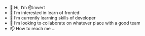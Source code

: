 - 👋 Hi, I’m @Imvert
- 👀 I’m interested in learn of fronted
- 🌱 I’m currently learning skills of developer
- 💞️ I’m looking to collaborate on whatever place with a good team
- 📫 How to reach me ...

<!---
Imvert/Imvert is a ✨ special ✨ repository because its `README.md` (this file) appears on your GitHub profile.
You can click the Preview link to take a look at your changes.
--->
